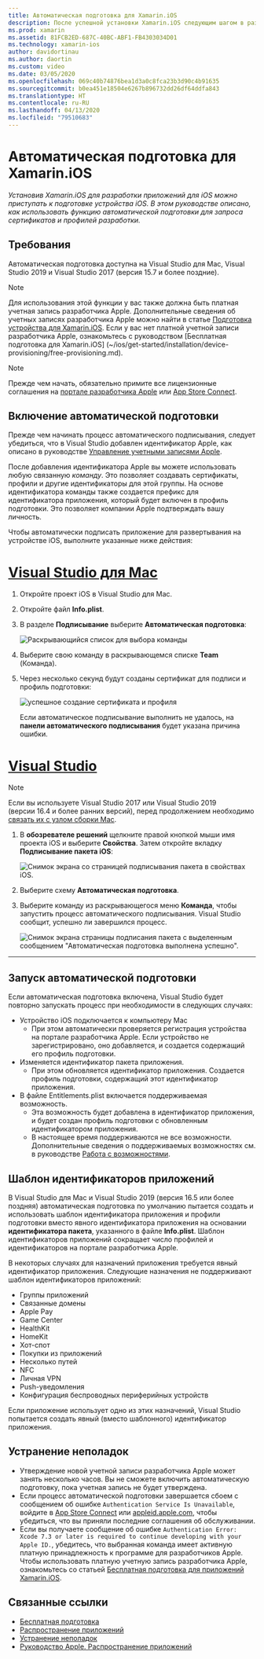 ```yaml
---
title: Автоматическая подготовка для Xamarin.iOS
description: После успешной установки Xamarin.iOS следующим шагом в разработке приложений для iOS является подготовка устройства iOS. В этом руководстве описано, как использовать функцию автоматического подписывания для запроса сертификатов и профилей разработки.
ms.prod: xamarin
ms.assetid: 81FCB2ED-687C-40BC-ABF1-FB4303034D01
ms.technology: xamarin-ios
author: davidortinau
ms.author: daortin
ms.custom: video
ms.date: 03/05/2020
ms.openlocfilehash: 069c40b74876bea1d3a0c8fca23b3d90c4b91635
ms.sourcegitcommit: b0ea451e18504e6267b896732dd26df64ddfa843
ms.translationtype: HT
ms.contentlocale: ru-RU
ms.lasthandoff: 04/13/2020
ms.locfileid: "79510683"
---
```

# <a name="automatic-provisioning-for-xamarinios"></a>Автоматическая подготовка для Xamarin.iOS

_Установив Xamarin.iOS для разработки приложений для iOS можно приступать к подготовке устройства iOS. В этом руководстве описано, как использовать функцию автоматической подготовки для запроса сертификатов и профилей разработки._

## <a name="requirements"></a>Требования

Автоматическая подготовка доступна на Visual Studio для Mac, Visual Studio 2019 и Visual Studio 2017 (версия 15.7 и более поздние). 

> [!NOTE]
> Для использования этой функции у вас также должна быть платная учетная запись разработчика Apple. Дополнительные сведения об учетных записях разработчика Apple можно найти в статье [Подготовка устройства для Xamarin.iOS](~/ios/get-started/installation/device-provisioning/index.md).
> Если у вас нет платной учетной записи разработчика Apple, ознакомьтесь с руководством [Бесплатная подготовка для Xamarin.iOS] (~/ios/get-started/installation/device-provisioning/free-provisioning.md).

> [!NOTE]
> Прежде чем начать, обязательно примите все лицензионные соглашения на [портале разработчика Apple](https://developer.apple.com/account/) или [App Store Connect](https://appstoreconnect.apple.com/).


## <a name="enable-automatic-provisioning"></a>Включение автоматической подготовки

Прежде чем начинать процесс автоматического подписывания, следует убедиться, что в Visual Studio добавлен идентификатор Apple, как описано в руководстве [Управление учетными записями Apple](~/cross-platform/macios/apple-account-management.md). 

После добавления идентификатора Apple вы можете использовать любую связанную _команду_. Это позволяет создавать сертификаты, профили и другие идентификаторы для этой группы. На основе идентификатора команды также создается префикс для идентификатора приложения, который будет включен в профиль подготовки. Это позволяет компании Apple подтверждать вашу личность.

Чтобы автоматически подписать приложение для развертывания на устройстве iOS, выполните указанные ниже действия:

# <a name="visual-studio-for-mac"></a>[Visual Studio для Mac](#tab/macos)

1. Откройте проект iOS в Visual Studio для Mac.

2. Откройте файл **Info.plist**.

3. В разделе **Подписывание** выберите **Автоматическая подготовка**:

    ![Раскрывающийся список для выбора команды](automatic-provisioning-images/image2.png)

4. Выберите свою команду в раскрывающемся списке **Team** (Команда).

5. Через несколько секунд будут созданы сертификат для подписи и профиль подготовки:

    ![успешное создание сертификата и профиля](automatic-provisioning-images/image5.png)

    Если автоматическое подписывание выполнить не удалось, на **панели автоматического подписывания** будет указана причина ошибки.

# <a name="visual-studio"></a>[Visual Studio](#tab/windows)

> [!NOTE]
> Если вы используете Visual Studio 2017 или Visual Studio 2019 (версии 16.4 и более ранних версий), перед продолжением необходимо [связать их с узлом сборки Mac](~/ios/get-started/installation/windows/connecting-to-mac/index.md).

1. В **обозревателе решений** щелкните правой кнопкой мыши имя проекта iOS и выберите **Свойства**. Затем откройте вкладку **Подписывание пакета iOS**:

    ![Снимок экрана со страницей подписывания пакета в свойствах iOS.](automatic-provisioning-images/bundle-signing-win.png)

2. Выберите схему **Автоматическая подготовка**.

3. Выберите команду из раскрывающегося меню **Команда**, чтобы запустить процесс автоматического подписывания. Visual Studio сообщит, успешно ли завершился процесс.

    ![Снимок экрана страницы подписания пакета с выделенным сообщением "Автоматическая подготовка выполнена успешно".](automatic-provisioning-images/signing-success-win.png)

-----

## <a name="run-automatic-provisioning"></a>Запуск автоматической подготовки

Если автоматическая подготовка включена, Visual Studio будет повторно запускать процесс при необходимости в следующих случаях:

- Устройство iOS подключается к компьютеру Mac
  - При этом автоматически проверяется регистрация устройства на портале разработчика Apple. Если устройство не зарегистрировано, оно добавляется, и создается содержащий его профиль подготовки.
- Изменяется идентификатор пакета приложения.
  - При этом обновляется идентификатор приложения. Создается профиль подготовки, содержащий этот идентификатор приложения.
- В файле Entitlements.plist включается поддерживаемая возможность.
  - Эта возможность будет добавлена в идентификатор приложения, и будет создан профиль подготовки с обновленным идентификатором приложения.
  - В настоящее время поддерживаются не все возможности. Дополнительные сведения о поддерживаемых возможностях см. в руководстве [Работа с возможностями](~/ios/deploy-test/provisioning/capabilities/index.md).

## <a name="wildcard-app-ids"></a>Шаблон идентификаторов приложений

В Visual Studio для Mac и Visual Studio 2019 (версия 16.5 или более поздняя) автоматическая подготовка по умолчанию пытается создать и использовать шаблон идентификатора приложения и профили подготовки вместо явного идентификатора приложения на основании **идентификатора пакета**, указанного в файле **Info.plist**. Шаблон идентификаторов приложений сокращает число профилей и идентификаторов на портале разработчика Apple.

В некоторых случаях для назначений приложения требуется явный идентификатор приложения. Следующие назначения не поддерживают шаблон идентификаторов приложений:

- Группы приложений
- Связанные домены
- Apple Pay
- Game Center
- HealthKit
- HomeKit
- Хот-спот
- Покупки из приложений
- Несколько путей
- NFC
- Личная VPN
- Push-уведомления
- Конфигурация беспроводных периферийных устройств

Если приложение использует одно из этих назначений, Visual Studio попытается создать явный (вместо шаблонного) идентификатор приложения.

## <a name="troubleshoot"></a>Устранение неполадок 

- Утверждение новой учетной записи разработчика Apple может занять несколько часов. Вы не сможете включить автоматическую подготовку, пока учетная запись не будет утверждена.
- Если процесс автоматической подготовки завершается сбоем с сообщением об ошибке `Authentication Service Is Unavailable`, войдите в [App Store Connect](https://appstoreconnect.apple.com/) или [appleid.apple.com](https://appleid.apple.com), чтобы убедиться, что вы приняли последние соглашения об обслуживании.
- Если вы получаете сообщение об ошибке `Authentication Error: Xcode 7.3 or later is required to continue developing with your Apple ID.`, убедитесь, что выбранная команда имеет активную платную принадлежность к программе для разработчиков Apple. Чтобы использовать платную учетную запись разработчика Apple, ознакомьтесь со статьей [Бесплатная подготовка для приложений Xamarin.iOS](~/ios/get-started/installation/device-provisioning/free-provisioning.md).

## <a name="related-links"></a>Связанные ссылки

- [Бесплатная подготовка](~/ios/get-started/installation/device-provisioning/free-provisioning.md)
- [Распространение приложений](~/ios/deploy-test/app-distribution/index.md)
- [Устранение неполадок](~/ios/deploy-test/troubleshooting.md)
- [Руководство Apple. Распространение приложений](https://developer.apple.com/library/ios/documentation/IDEs/Conceptual/AppDistributionGuide/Introduction/Introduction.html)
